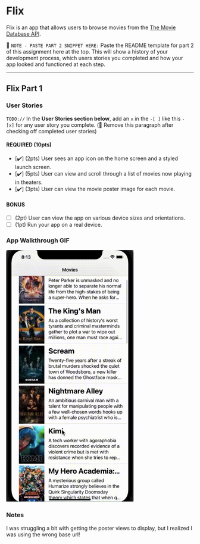 # Flix

Flix is an app that allows users to browse movies from the [The Movie Database API](http://docs.themoviedb.apiary.io/#).

📝 `NOTE - PASTE PART 2 SNIPPET HERE:` Paste the README template for part 2 of this assignment here at the top. This will show a history of your development process, which users stories you completed and how your app looked and functioned at each step.

---

## Flix Part 1

### User Stories
`TODO://` In the **User Stories section below**, add an `x` in the `-[ ]` like this `- [x]` for any user story you complete. (🚫 Remove this paragraph after checking off completed user stories)

#### REQUIRED (10pts)
- [✔️] (2pts) User sees an app icon on the home screen and a styled launch screen.
- [✔️] (5pts) User can view and scroll through a list of movies now playing in theaters.
- [✔️] (3pts) User can view the movie poster image for each movie.

#### BONUS
- [ ] (2pt) User can view the app on various device sizes and orientations.
- [ ] (1pt) Run your app on a real device.

### App Walkthrough GIF

<img src='Screen Recording 2022-02-25 at 8.13.14 PM.gif' title='Video Walkthrough' width='' alt='Video Walkthrough' />

### Notes
I was struggling a bit with getting the poster views to display, but I realized I was using the wrong base url!
